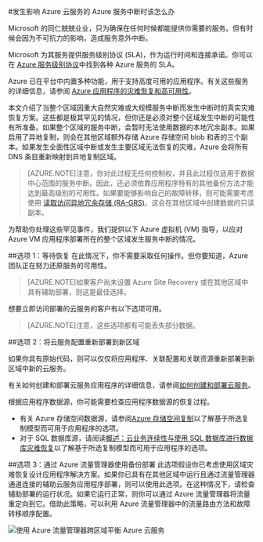 <properties
	pageTitle="发生影响 Azure 云服务的 Azure 服务中断时该怎么办 | Azure"
	description="了解发生影响 Azure 云服务的 Azure 服务中断时该怎么办。"
	services="cloud-services"
	documentationCenter=""
	authors="kmouss"
	manager="drewm"
	editor=""/>

<tags
	ms.service="cloud-services"
	ms.workload="cloud-services"
	ms.tgt_pltfrm="na"
	ms.devlang="na"
	ms.topic="article"
	ms.date="05/16/2016"
	wacn.date="08/22/2016"
	ms.author="kmouss;aglick"/>

#发生影响 Azure 云服务的 Azure 服务中断时该怎么办

Microsoft 的同仁兢兢业业，只为确保在任何时候都能提供你需要的服务。但有时候会因为不可抗力的影响，造成服务意外中断。

Microsoft 为其服务提供服务级别协议 (SLA)，作为运行时间和连接承诺。你可以在 [Azure 服务级别协议](/support/legal/sla/)中找到各种 Azure 服务的 SLA。

Azure 已在平台中内置多种功能，用于支持高度可用的应用程序。有关这些服务的详细信息，请参阅 [Azure 应用程序的灾难恢复和高可用性](https://aka.ms/drtechguide)。

本文介绍了当整个区域因重大自然灾难或大规模服务中断而发生中断时的真实灾难恢复方案。这些都是极其罕见的情况，但你还是必须对整个区域发生中断的可能性有所准备。如果整个区域的服务中断，会暂时无法使用数据的本地冗余副本。如果启用了异地复制，则会在其他区域额外存储 Azure 存储空间 blob 和表的三个副本。如果发生全面性区域中断或发生主要区域无法恢复的灾难，Azure 会将所有 DNS 条目重新映射到异地复制区域。

>[AZURE.NOTE]注意，你对此过程无任何控制权，并且此过程仅适用于数据中心范围的服务中断。因此，还必须依靠应用程序特有的其他备份方法才能达到最高级别的可用性。如果要能够影响自己的故障转移，则可能需要考虑使用 [读取访问异地冗余存储 (RA-GRS)](/documentation/articles/storage-redundancy/#read-access-geo-redundant-storage)，这会在其他区域中创建数据的只读副本。

为帮助你处理这些罕见事件，我们提供以下 Azure 虚拟机 (VM) 指导，以应对 Azure VM 应用程序部署所在的整个区域发生服务中断的情况。

##选项 1：等待恢复
在此情况下，你不需要采取任何操作。但你要知道，Azure 团队正在努力还原服务的可用性。

>[AZURE.NOTE]如果客户尚未设置 Azure Site Recovery 或在其他区域中具有辅助部署，则这是最佳选择。

想要立即访问部署的云服务的客户有以下选项可用。

>[AZURE.NOTE]注意，这些选项都有可能丢失部分数据。

##选项 2：将云服务配置重新部署到新区域

如果你具有原始代码，则可以仅仅将应用程序、关联配置和关联资源重新部署到新区域中新的云服务。

有关如何创建和部署云服务应用程序的详细信息，请参阅[如何创建和部署云服务](/documentation/articles/cloud-services-how-to-create-deploy-portal/)。

根据应用程序数据源，你可能需要检查应用程序数据源的恢复过程。
  * 有关 Azure 存储空间数据源，请参阅[Azure 存储空间复制](/documentation/articles/storage-redundancy/#read-access-geo-redundant-storage/)以了解基于所选复制模型而可用于应用程序的选项。
  * 对于 SQL 数据库源，请阅读[概述：云业务连续性与使用 SQL 数据库进行数据库灾难恢复](/documentation/articles/sql-database-business-continuity/)以了解基于所选复制模型而可用于应用程序的选项。

##选项 3：通过 Azure 流量管理器使用备份部署
此选项假设你已考虑使用区域灾难恢复设计应用程序解决方案。如果你已具有在其他区域中运行且通过流量管理器通道连接的辅助云服务应用程序部署，则可以使用此选项。在这种情况下，请检查辅助部署的运行状况。如果它运行正常，则你可以通过 Azure 流量管理器将流量重定向到它。借助此策略，可以利用 Azure 流量管理器中的流量路由方法和故障转移顺序配置。

![使用 Azure 流量管理器跨区域平衡 Azure 云服务](./media/cloud-services-disaster-recovery-guidance/using-azure-traffic-manager.png)


<!-- If the instructions are not clear, or if you would like Microsoft to do the operations on your behalf please contact [Customer Support](https://portal.azure.com/#blade/Microsoft_Azure_Support/HelpAndSupportBlade). -->

<!---HONumber=Mooncake_0711_2016-->